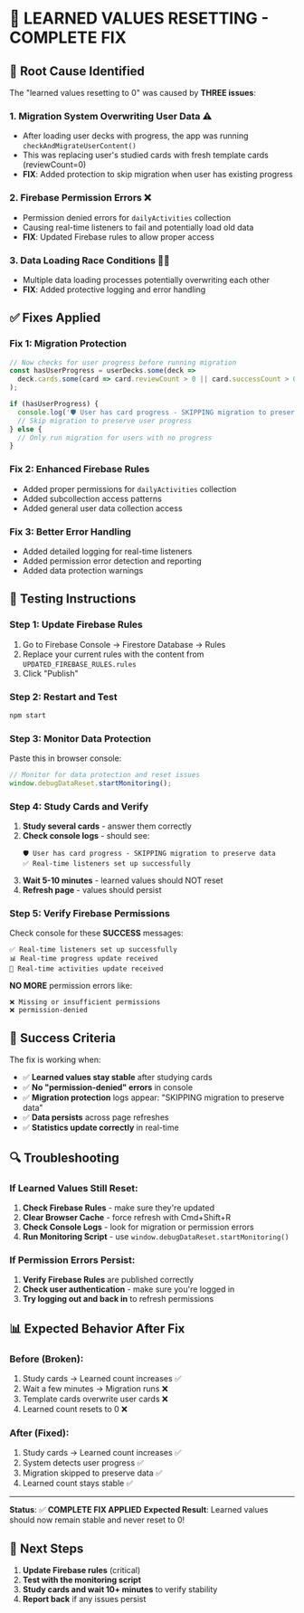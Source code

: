 # 🔧 LEARNED VALUES RESETTING - COMPLETE FIX

## 🚨 Root Cause Identified

The "learned values resetting to 0" was caused by **THREE issues**:

### 1. **Migration System Overwriting User Data** ⚠️
- After loading user decks with progress, the app was running `checkAndMigrateUserContent()`
- This was replacing user's studied cards with fresh template cards (reviewCount=0)
- **FIX**: Added protection to skip migration when user has existing progress

### 2. **Firebase Permission Errors** ❌
- Permission denied errors for `dailyActivities` collection
- Causing real-time listeners to fail and potentially load old data
- **FIX**: Updated Firebase rules to allow proper access

### 3. **Data Loading Race Conditions** 🏃‍♂️
- Multiple data loading processes potentially overwriting each other
- **FIX**: Added protective logging and error handling

## ✅ Fixes Applied

### **Fix 1: Migration Protection**
```typescript
// Now checks for user progress before running migration
const hasUserProgress = userDecks.some(deck => 
  deck.cards.some(card => card.reviewCount > 0 || card.successCount > 0)
);

if (hasUserProgress) {
  console.log('🛡️ User has card progress - SKIPPING migration to preserve data');
  // Skip migration to preserve user progress
} else {
  // Only run migration for users with no progress
}
```

### **Fix 2: Enhanced Firebase Rules**
- Added proper permissions for `dailyActivities` collection
- Added subcollection access patterns
- Added general user data collection access

### **Fix 3: Better Error Handling**
- Added detailed logging for real-time listeners
- Added permission error detection and reporting
- Added data protection warnings

## 🧪 Testing Instructions

### **Step 1: Update Firebase Rules**
1. Go to Firebase Console → Firestore Database → Rules
2. Replace your current rules with the content from `UPDATED_FIREBASE_RULES.rules`
3. Click "Publish"

### **Step 2: Restart and Test**
```bash
npm start
```

### **Step 3: Monitor Data Protection**
Paste this in browser console:
```javascript
// Monitor for data protection and reset issues
window.debugDataReset.startMonitoring();
```

### **Step 4: Study Cards and Verify**
1. **Study several cards** - answer them correctly
2. **Check console logs** - should see:
   ```
   🛡️ User has card progress - SKIPPING migration to preserve data
   ✅ Real-time listeners set up successfully
   ```
3. **Wait 5-10 minutes** - learned values should NOT reset
4. **Refresh page** - values should persist

### **Step 5: Verify Firebase Permissions**
Check console for these **SUCCESS** messages:
```
✅ Real-time listeners set up successfully
📊 Real-time progress update received
📅 Real-time activities update received
```

**NO MORE** permission errors like:
```
❌ Missing or insufficient permissions
❌ permission-denied
```

## 🎯 Success Criteria

The fix is working when:
- ✅ **Learned values stay stable** after studying cards
- ✅ **No "permission-denied" errors** in console
- ✅ **Migration protection** logs appear: "SKIPPING migration to preserve data"
- ✅ **Data persists** across page refreshes
- ✅ **Statistics update correctly** in real-time

## 🔍 Troubleshooting

### If Learned Values Still Reset:
1. **Check Firebase Rules** - make sure they're updated
2. **Clear Browser Cache** - force refresh with Cmd+Shift+R
3. **Check Console Logs** - look for migration or permission errors
4. **Run Monitoring Script** - use `window.debugDataReset.startMonitoring()`

### If Permission Errors Persist:
1. **Verify Firebase Rules** are published correctly
2. **Check user authentication** - make sure you're logged in
3. **Try logging out and back in** to refresh permissions

## 📊 Expected Behavior After Fix

### **Before (Broken):**
1. Study cards → Learned count increases ✅
2. Wait a few minutes → Migration runs ❌
3. Template cards overwrite user cards ❌ 
4. Learned count resets to 0 ❌

### **After (Fixed):**
1. Study cards → Learned count increases ✅
2. System detects user progress ✅
3. Migration skipped to preserve data ✅
4. Learned count stays stable ✅

---

**Status**: ✅ **COMPLETE FIX APPLIED**
**Expected Result**: Learned values should now remain stable and never reset to 0!

## 🚀 Next Steps
1. **Update Firebase rules** (critical)
2. **Test with the monitoring script**
3. **Study cards and wait 10+ minutes** to verify stability
4. **Report back** if any issues persist
